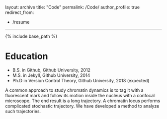 
layout: archive
title: "Code"
permalink: /Code/
author_profile: true
redirect_from:
  - /resume
---

{% include base_path %}

Education
======
* B.S. in Github, Github University, 2012
* M.S. in Jekyll, Github University, 2014
* Ph.D in Version Control Theory, Github University, 2018 (expected)


A common approach to study chromatin dynamics is to tag it with a fluorescent mark and follow its motion inside the nucleus with a confocal microscope. The end result is a long trajectory. A chromatin locus performs complicated stochastic trajectory. We have developed a method to analyze such trajectories.
